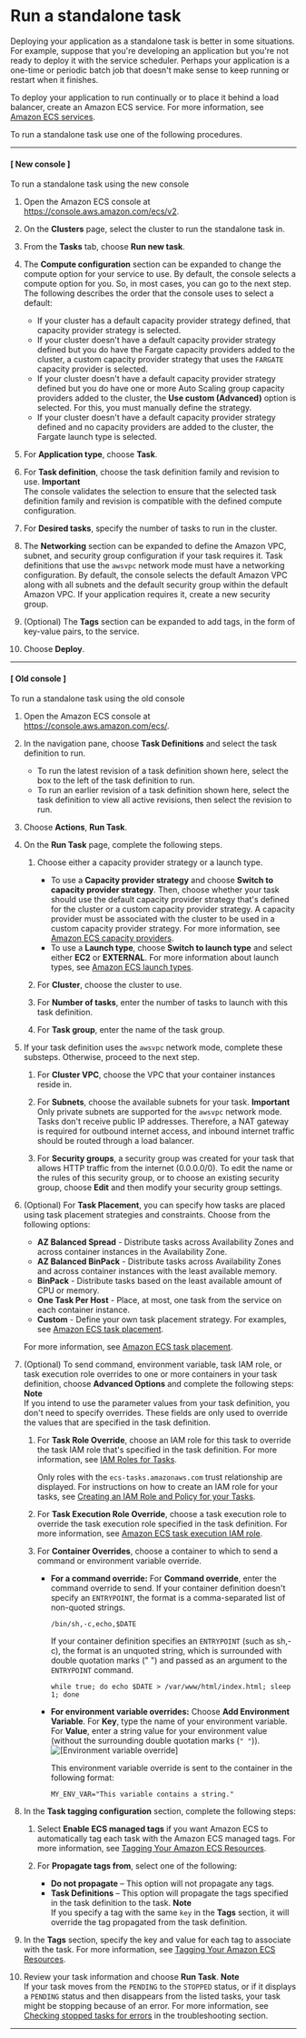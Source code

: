 # Run a standalone task<a name="ecs_run_task"></a>

Deploying your application as a standalone task is better in some situations\. For example, suppose that you're developing an application but you're not ready to deploy it with the service scheduler\. Perhaps your application is a one\-time or periodic batch job that doesn't make sense to keep running or restart when it finishes\.

To deploy your application to run continually or to place it behind a load balancer, create an Amazon ECS service\. For more information, see [Amazon ECS services](ecs_services.md)\.

To run a standalone task use one of the following procedures\.

------
#### [ New console ]

To run a standalone task using the new console

1. Open the Amazon ECS console at [https://console\.aws\.amazon\.com/ecs/v2](https://console.aws.amazon.com/ecs/v2)\.

1. On the **Clusters** page, select the cluster to run the standalone task in\.

1. From the **Tasks** tab, choose **Run new task**\.

1. The **Compute configuration** section can be expanded to change the compute option for your service to use\. By default, the console selects a compute option for you\. So, in most cases, you can go to the next step\. The following describes the order that the console uses to select a default:
   + If your cluster has a default capacity provider strategy defined, that capacity provider strategy is selected\.
   + If your cluster doesn't have a default capacity provider strategy defined but you do have the Fargate capacity providers added to the cluster, a custom capacity provider strategy that uses the `FARGATE` capacity provider is selected\.
   + If your cluster doesn't have a default capacity provider strategy defined but you do have one or more Auto Scaling group capacity providers added to the cluster, the **Use custom \(Advanced\)** option is selected\. For this, you must manually define the strategy\.
   + If your cluster doesn't have a default capacity provider strategy defined and no capacity providers are added to the cluster, the Fargate launch type is selected\.

1. For **Application type**, choose **Task**\.

1. For **Task definition**, choose the task definition family and revision to use\.
**Important**  
The console validates the selection to ensure that the selected task definition family and revision is compatible with the defined compute configuration\.

1. For **Desired tasks**, specify the number of tasks to run in the cluster\.

1. The **Networking** section can be expanded to define the Amazon VPC, subnet, and security group configuration if your task requires it\. Task definitions that use the `awsvpc` network mode must have a networking configuration\. By default, the console selects the default Amazon VPC along with all subnets and the default security group within the default Amazon VPC\. If your application requires it, create a new security group\.

1. \(Optional\) The **Tags** section can be expanded to add tags, in the form of key\-value pairs, to the service\.

1. Choose **Deploy**\.

------
#### [ Old console ]

To run a standalone task using the old console

1. Open the Amazon ECS console at [https://console\.aws\.amazon\.com/ecs/](https://console.aws.amazon.com/ecs/)\.

1. In the navigation pane, choose **Task Definitions** and select the task definition to run\.
   + To run the latest revision of a task definition shown here, select the box to the left of the task definition to run\.
   + To run an earlier revision of a task definition shown here, select the task definition to view all active revisions, then select the revision to run\.

1. Choose **Actions**, **Run Task**\.

1. On the **Run Task** page, complete the following steps\.

   1. Choose either a capacity provider strategy or a launch type\.
      + To use a **Capacity provider strategy** and choose **Switch to capacity provider strategy**\. Then, choose whether your task should use the default capacity provider strategy that's defined for the cluster or a custom capacity provider strategy\. A capacity provider must be associated with the cluster to be used in a custom capacity provider strategy\. For more information, see [Amazon ECS capacity providers](cluster-capacity-providers.md)\.
      + To use a **Launch type**, choose **Switch to launch type** and select either **EC2** or **EXTERNAL**\. For more information about launch types, see [Amazon ECS launch types](launch_types.md)\.

   1. For **Cluster**, choose the cluster to use\.

   1. For **Number of tasks**, enter the number of tasks to launch with this task definition\.

   1. For **Task group**, enter the name of the task group\.

1. If your task definition uses the `awsvpc` network mode, complete these substeps\. Otherwise, proceed to the next step\.

   1. For **Cluster VPC**, choose the VPC that your container instances reside in\.

   1. For **Subnets**, choose the available subnets for your task\.
**Important**  
Only private subnets are supported for the `awsvpc` network mode\. Tasks don't receive public IP addresses\. Therefore, a NAT gateway is required for outbound internet access, and inbound internet traffic should be routed through a load balancer\.

   1. For **Security groups**, a security group was created for your task that allows HTTP traffic from the internet \(0\.0\.0\.0/0\)\. To edit the name or the rules of this security group, or to choose an existing security group, choose **Edit** and then modify your security group settings\.

1. \(Optional\) For **Task Placement**, you can specify how tasks are placed using task placement strategies and constraints\. Choose from the following options:
   + **AZ Balanced Spread** \- Distribute tasks across Availability Zones and across container instances in the Availability Zone\.
   + **AZ Balanced BinPack** \- Distribute tasks across Availability Zones and across container instances with the least available memory\.
   + **BinPack** \- Distribute tasks based on the least available amount of CPU or memory\.
   + **One Task Per Host** \- Place, at most, one task from the service on each container instance\.
   + **Custom** \- Define your own task placement strategy\. For examples, see [Amazon ECS task placement](task-placement.md)\.

    For more information, see [Amazon ECS task placement](task-placement.md)\.

1. \(Optional\) To send command, environment variable, task IAM role, or task execution role overrides to one or more containers in your task definition, choose **Advanced Options** and complete the following steps:
**Note**  
If you intend to use the parameter values from your task definition, you don't need to specify overrides\. These fields are only used to override the values that are specified in the task definition\.

   1. For **Task Role Override**, choose an IAM role for this task to override the task IAM role that's specified in the task definition\. For more information, see [IAM Roles for Tasks](task-iam-roles.md)\.

      Only roles with the `ecs-tasks.amazonaws.com` trust relationship are displayed\. For instructions on how to create an IAM role for your tasks, see [Creating an IAM Role and Policy for your Tasks](task-iam-roles.md#create_task_iam_policy_and_role)\.

   1. For **Task Execution Role Override**, choose a task execution role to override the task execution role specified in the task definition\. For more information, see [Amazon ECS task execution IAM role](task_execution_IAM_role.md)\.

   1. For **Container Overrides**, choose a container to which to send a command or environment variable override\.
      + **For a command override:** For **Command override**, enter the command override to send\. If your container definition doesn't specify an `ENTRYPOINT`, the format is a comma\-separated list of non\-quoted strings\.

        ```
        /bin/sh,-c,echo,$DATE
        ```

        If your container definition specifies an `ENTRYPOINT` \(such as sh,\-c\), the format is an unquoted string, which is surrounded with double quotation marks \(" "\) and passed as an argument to the `ENTRYPOINT` command\.

        ```
        while true; do echo $DATE > /var/www/html/index.html; sleep 1; done
        ```
      + **For environment variable overrides:** Choose **Add Environment Variable**\. For **Key**, type the name of your environment variable\. For **Value**, enter a string value for your environment value \(without the surrounding double quotation marks \(`" "`\)\)\.  
![\[Environment variable override\]](http://docs.aws.amazon.com/AmazonECS/latest/developerguide/images/env_var.png)

        This environment variable override is sent to the container in the following format:

        ```
        MY_ENV_VAR="This variable contains a string."
        ```

1. In the **Task tagging configuration** section, complete the following steps:

   1. Select **Enable ECS managed tags** if you want Amazon ECS to automatically tag each task with the Amazon ECS managed tags\. For more information, see [Tagging Your Amazon ECS Resources](https://docs.aws.amazon.com/AmazonECS/latest/developerguide/ecs-using-tags.html)\.

   1. For **Propagate tags from**, select one of the following:
      + **Do not propagate** – This option will not propagate any tags\.
      + **Task Definitions** – This option will propagate the tags specified in the task definition to the task\.
**Note**  
If you specify a tag with the same `key` in the **Tags** section, it will override the tag propagated from the task definition\.

1. In the **Tags** section, specify the key and value for each tag to associate with the task\. For more information, see [Tagging Your Amazon ECS Resources](https://docs.aws.amazon.com/AmazonECS/latest/developerguide/ecs-using-tags.html)\.

1. Review your task information and choose **Run Task**\.
**Note**  
If your task moves from the `PENDING` to the `STOPPED` status, or if it displays a `PENDING` status and then disappears from the listed tasks, your task might be stopping because of an error\. For more information, see [Checking stopped tasks for errors](stopped-task-errors.md) in the troubleshooting section\.

------
